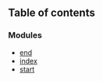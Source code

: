 ## Table of contents

### Modules

- [end](modules/end.md)
- [index](modules/index.md)
- [start](modules/start.md)

